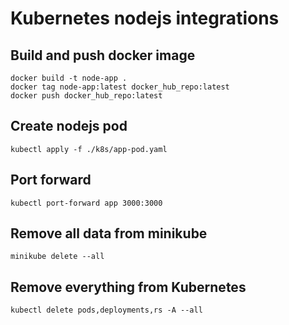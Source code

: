 # Kubernetes nodejs integrations

## Build and push docker image

```
docker build -t node-app .
docker tag node-app:latest docker_hub_repo:latest
docker push docker_hub_repo:latest
```

## Create nodejs pod

```
kubectl apply -f ./k8s/app-pod.yaml
```

## Port forward

```
kubectl port-forward app 3000:3000
```

## Remove all data from minikube

```
minikube delete --all
```

## Remove everything from Kubernetes

```
kubectl delete pods,deployments,rs -A --all
```